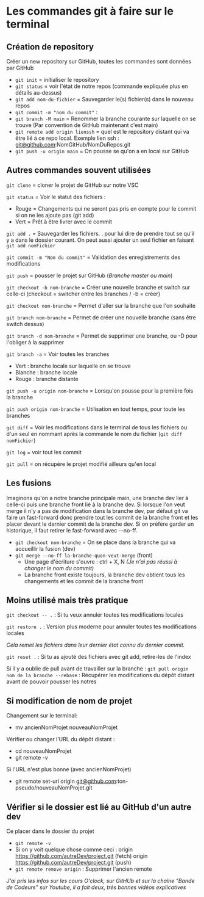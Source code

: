 # Les commandes git à faire sur le terminal

## Création de repository

Créer un new repository sur GitHub, toutes les commandes sont données par GitHub
- ```git init``` = initialiser le repository
- ```git status``` = voir l'état de notre repos (commande expliquée plus en détails au-dessus)
- ```git add nom-du-fichier``` = Sauvegarder le(s) fichier(s) dans le nouveau repos
- ```git commit -m "nom du commit"``` :
- ```git branch -M main``` = Renommer la branche courante sur laquelle on se trouve (Par convention de GitHub maintenant c'est main)
- ```git remote add origin lienssh``` = quel est le repository distant qui va être lié à ce repo local. Exemple lien ssh : git@github.com:NomGitHub/NomDuRepos.git
- ```git push -u origin main``` = On pousse se qu'on a en local sur GitHub

## Autres commandes souvent utilisées

```git clone``` = cloner le projet de GitHub sur notre VSC

```git status``` = Voir le statut des fichiers :
- Rouge = Changements qui ne seront pas pris en compte pour le commit si on ne les ajoute pas (git add)
- Vert = Prêt à être livrer avec le commit

```git add .``` = Sauvegarder les fichiers. . pour lui dire de prendre tout se qu'il y a dans le dossier courant. On peut aussi ajouter un seul fichier en faisant ```git add nomFichier```

```git commit -m "Nom du commit"``` = Validation des enregistrements des modifications

```git push``` = pousser le projet sur GitHub (*Branche master ou main*)

```git checkout -b nom-branche``` = Créer une nouvelle branche et switch sur celle-ci (checkout = switcher entre les branches / -b = créer) 

```git checkout nom-branche``` = Permet d'aller sur la branche que l'on souhaite

```git branch nom-branche``` = Permet de créer une nouvelle branche (sans être switch dessus)

```git branch -d nom-branche``` = Permet de supprimer une branche, ou -D pour l'obliger à la supprimer

```git branch -a``` = Voir toutes les branches
  - Vert : branche locale sur laquelle on se trouve
  - Blanche : branche locale
  - Rouge : branche distante

```git push -u origin nom-branche``` = Lorsqu'on pousse pour la première fois la branche

```git push origin nom-branche``` = Utilisation en tout temps, pour toute les branches

```git diff``` = Voir les modifications dans le terminal de tous les fichiers ou d'un seul en nommant après la commande le nom du fichier (```git diff nomFichier```)

```git log``` = voir tout les commit

```git pull``` = on récupère le projet modifié ailleurs qu'en local

## Les fusions

Imaginons qu'on a notre branche principale main, une branche dev lier à celle-ci puis une branche front lié à la branche dev.
Si lorsque l'on veut merge il n'y a pas de modification dans la branche dev, par défaut git va faire un fast-forward donc prendre tout les commit de la branche front et les placer devant le dernier commit de la branche dev.
Si on préfère garder un historique,  il faut retirer le fast-forward avec --no-ff.

- ```git checkout nom-branche``` = On se place dans la branche qui va accueillir la fusion (dev)
- ```git merge --no-ff la-branche-quon-veut-merge``` (front)
  -  Une page d'écriture s'ouvre : ctrl + X, N *(Je n'ai pas réussi à changer le nom du commit)*
  -  La branche front existe toujours, la branche dev obtient tous les changements et les commit de la branche front

## Moins utilisé mais très pratique

```git checkout -- .``` : Si tu veux annuler toutes tes modifications locales

```git restore .``` : Version plus moderne pour annuler toutes tes modifications locales

*Cela remet les fichiers dans leur dernier état connu du dernier commit.*

```git reset .``` : Si tu as ajouté des fichiers avec git add, retire-les de l'index

Si il y a oublie de pull avant de travailler sur la branche :
```git pull origin nom de la branche --rebase``` : Récupérer les modifications du dépôt distant avant de pouvoir pousser les notres

## Si modification de nom de projet

Changement sur le terminal:
- mv ancienNomProjet nouveauNomProjet

Vérifier ou changer l’URL du dépôt distant :
- cd nouveauNomProjet
- git remote -v

Si l'URL n'est plus bonne (avec ancienNomProjet)
- git remote set-url origin git@github.com:ton-pseudo/nouveauNomProjet.git

## Vérifier si le dossier est lié au GitHub d'un autre dev

Ce placer dans le dossier du projet
- ```git remote -v```
- Si on y voit quelque chose comme ceci :
  origin  https://github.com/autreDev/project.git (fetch)
  origin  https://github.com/autreDev/project.git (push)
- ```git remote remove origin``` : Supprimer l'ancien remote
    
*J'ai pris les infos sur les cours O'clock, sur GitHUb et sur la chaîne "Bande de Codeurs" sur Youtube, il a fait deux, très bonnes vidéos explicatives*
